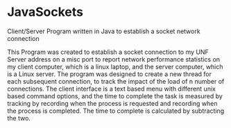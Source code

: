# JavaSockets
Client/Server Program written in Java to establish a socket network connection

This Program was created to establish a socket connection to my UNF Server address on a misc port to report network performance statistics on my client computer, which is a linux laptop, and the server computer, which is a Linux server. The program was designed to create a new thread for each subsequent connection, to track the impact of the load of n number of connections. The client interface is a text based menu with different unix based command options, and the time to complete the task is measured by tracking by recording when the process is requested and recording when the process is completed. The time to complete is calculated by subtracting the two.
